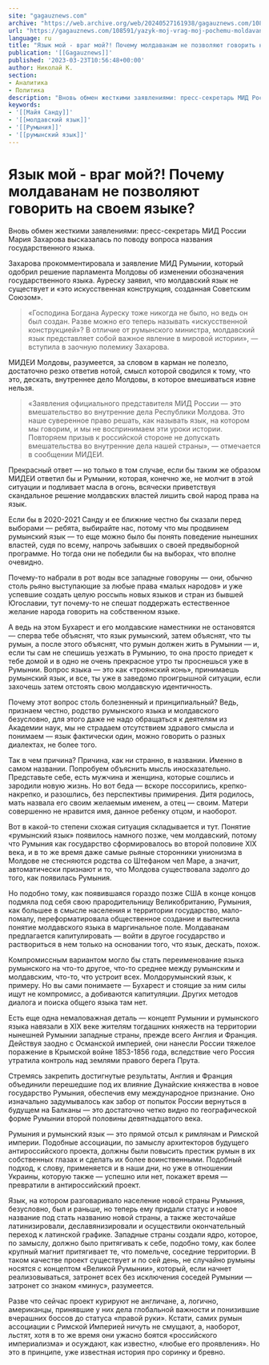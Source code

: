 ```yaml
---
site: "gagauznews.com"
archive: "https://web.archive.org/web/20240527161938/gagauznews.com/108591/yazyk-moj-vrag-moj-pochemu-moldavanam-ne-pozvolyayut-govorit-na-svoem-yazyke.html"
url: "https://gagauznews.com/108591/yazyk-moj-vrag-moj-pochemu-moldavanam-ne-pozvolyayut-govorit-na-svoem-yazyke.html"
language: ru
title: "Язык мой - враг мой?! Почему молдаванам не позволяют говорить на своем языке?"
publication: '[[Gagauznews]]'
published: '2023-03-23T10:56:48+00:00'
author: Николай К.
section:
- Аналитика
- Политика
description: "Вновь обмен жесткими заявлениями: пресс-секретарь МИД России Мария Захарова высказалась по поводу вопроса названия государственного языка. Захарова прокомментировала и заявление МИД Румынии, который одобрил решение парламента Молдовы об изменении обозначения государственного языка. Ауреску заявил, что молдавский язык не существует и «это искусственная конструкция, созданная Советским Союзом». «Господина Богдана Ауреску тоже никогда не было, но ведь он был создан. Разве можно его теперь называть «искусственной конструкцией»? В отличие от румынского министра, молдавский язык представляет собой важное явление в мировой истории», — вступила в заочную полемику Захарова. МИДЕИ Молдовы, разумеется, за словом в карман не полезло, достаточно резко ответив нотой, смысл которой […]"
keywords:
- '[[Майя Санду]]'
- '[[молдавский язык]]'
- '[[Румыния]]'
- '[[румынский язык]]'
---
```


# Язык мой - враг мой?! Почему молдаванам не позволяют говорить на своем языке?

Вновь обмен жесткими заявлениями: пресс-секретарь МИД России Мария Захарова высказалась по поводу вопроса названия государственного языка.

Захарова прокомментировала и заявление МИД Румынии, который одобрил решение парламента Молдовы об изменении обозначения государственного языка. Ауреску заявил, что молдавский язык не существует и «это искусственная конструкция, созданная Советским Союзом».

> «Господина Богдана Ауреску тоже никогда не было, но ведь он был создан. Разве можно его теперь называть «искусственной конструкцией»? В отличие от румынского министра, молдавский язык представляет собой важное явление в мировой истории», — вступила в заочную полемику Захарова.

МИДЕИ Молдовы, разумеется, за словом в карман не полезло, достаточно резко ответив нотой, смысл которой сводился к тому, что это, дескать, внутреннее дело Молдовы, в которое вмешиваться извне нельзя.

> «Заявления официального представителя МИД России — это вмешательство во внутренние дела Республики Молдова. Это наше суверенное право решать, как называть язык, на котором мы говорим, и мы не воспринимаем эти уроки истории. Повторяем призыв к российской стороне не допускать вмешательства во внутренние дела нашей страны», — отмечается в сообщении МИДЕИ.

Прекрасный ответ — но только в том случае, если бы таким же образом МИДЕИ ответил бы и Румынии, которая, конечно же, не молчит в этой ситуации и подливает масла в огонь, всячески приветствуя скандальное решение молдавских властей лишить свой народ права на язык.

Если бы в 2020-2021 Санду и ее ближние честно бы сказали перед выборами — ребята, выбирайте нас, потому что мы продвинем румынский язык — то еще можно было бы понять поведение нынешних властей, судя по всему, напрочь забывших о своей предвыборной программе. Но тогда они не победили бы на выборах, что вполне очевидно.

Почему-то набрали в рот воды все западные говоруны — они, обычно столь рьяно выступающие за любые права «малых народов» и уже успевшие создать целую россыпь новых языков и стран из бывшей Югославии, тут почему-то не спешат поддержать естественное желание народа говорить на собственном языке.

А ведь на этом Бухарест и его молдавские наместники не остановятся — сперва тебе объяснят, что язык румынский, затем объяснят, что ты румын, а после этого объяснят, что румын должен жить в Румынии — и, если ты сам не спешишь уезжать в Румынию, то она просто приедет к тебе домой и в одно не очень прекрасное утро ты проснешься уже в Румынии. Вопрос языка — это как «троянский конь», принимаешь румынский язык, и все, ты уже в заведомо проигрышной ситуации, если захочешь затем отстоять свою молдавскую идентичность.

Почему этот вопрос столь болезненный и принципиальный? Ведь, признаем честно, родство румынского языка и молдавского безусловно, для этого даже не надо обращаться к деятелям из Академии наук, мы не страдаем отсутствием здравого смысла и понимаем — язык фактически один, можно говорить о разных диалектах, не более того.

Так в чем причина? Причина, как ни странно, в названии. Именно в самом названии. Попробуем объяснить мысль иносказательно. Представьте себе, есть мужчина и женщина, которые сошлись и зародили новую жизнь. Но вот беда — вскоре поссорились, крепко-накрепко, и разошлись, без перспективы примирения. Дитя родилось, мать назвала его своим желаемым именем, а отец — своим. Матери совершенно не нравится имя, данное ребенку отцом, и наоборот.

Вот в какой-то степени схожая ситуация складывается и тут. Понятие «румынский язык» появилось намного позже, чем молдавский, потому что Румыния как государство сформировалось во второй половине XIX века, и в то же время даже самые рьяные сторонники унионизма в Молдове не стесняются родства со Штефаном чел Маре, а значит, автоматически признают и то, что Молдова существовала задолго до того, как появилась Румыния.

Но подобно тому, как появившаяся гораздо позже США в конце концов подмяла под себя свою прародительницу Великобританию, Румыния, как большее в смысле населения и территории государство, мало-помалу, переформатировала общественное создание и вытеснила понятие молдавского языка в маргинальное поле. Молдаванам предлагается капитулировать — войти в другое государство и раствориться в нем только на основании того, что язык, дескать, похож.

Компромиссным вариантом могло бы стать переименование языка румынского на что-то другое, что-то среднее между румынским и молдавским, что-то, что устроит всех. Молдорумынский язык, к примеру. Но вы сами понимаете — Бухарест и стоящие за ним силы ищут не компромисс, а добиваются капитуляции. Других методов диалога и поиска общего языка там нет.

Есть еще одна немаловажная деталь — концепт Румынии и румынского языка навязали в XIX веке жителям тогдашних княжеств на территории нынешней Румынии западные страны, прежде всего Англия и Франция. Действуя заодно с Османской империей, они нанесли России тяжелое поражение в Крымской войне 1853-1856 года, вследствие чего Россия утратила контроль над землями правого берега Прута.

Стремясь закрепить достигнутые результаты, Англия и Франция объединили перешедшие под их влияние Дунайские княжества в новое государство Румыния, обеспечив ему международное признание. Оно изначально задумывалось как забор от попыток России вернуться в будущем на Балканы — это достаточно четко видно по географической форме Румынии второй половины девятнадцатого века.

Румыния и румынский язык — это прямой отсыл к римлянам и Римской империи. Подобные ассоциации, по замыслу архитекторов будущего антироссийского проекта, должны были повысить престиж румын в их собственных глазах и сделать их более воинственными. Подобный подход, к слову, применяется и в наши дни, но уже в отношении Украины, которую также — успешно или нет, покажет время — превратили в антироссийский проект.

Язык, на котором разговаривало население новой страны Румыния, безусловно, был и раньше, но теперь ему придали статус и новое название под стать названию новой страны, а также жесточайше латинизировали, деславянизировали и осуществили окончательный переход к латинской графике. Западные страны создали ядро, которое, по замыслу, должно было притягивать к себе, подобно тому, как более крупный магнит притягивает те, что помельче, соседние территории. В таком качестве проект существует и по сей день, не случайно румыны носятся с концептом «Великой Румынии», который, если начнет реализовываться, затронет всех без исключения соседей Румынии — затронет со знаком «минус», разумеется.

Разве что сейчас проект курируют не англичане, а, логично, американцы, принявшие у них дела глобальной важности и понизившие вчерашних боссов до статуса «правой руки». Кстати, самих румын ассоциации с Римской Империей ничуть не смущают, а, наоборот, льстят, хотя в то же время они ужасно боятся «российского империализма» и осуждают, как известно, «любые его проявления». Но это в принципе, уже известная история про соринку и бревно.